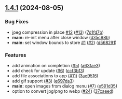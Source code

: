 ## [1.4.1](https://github.com/antonreshetov/image-optimizer/compare/d568291a9705f5d2b6bea00bcbf683dd0157a27e...v1.4.1) (2024-08-05)


### Bug Fixes

* jpeg compression in place [#12](https://github.com/antonreshetov/image-optimizer/issues/12) ([#13](https://github.com/antonreshetov/image-optimizer/issues/13)) ([7d1fd7b](https://github.com/antonreshetov/image-optimizer/commit/7d1fd7b913aaccc3a902510f561bfd9a14ecc050))
* **main:** re-init menu after close window ([d35c98b](https://github.com/antonreshetov/image-optimizer/commit/d35c98bee92f4ed1ccf1a3b728fd8086acb71c57))
* **main:** set window bounds to store [#1](https://github.com/antonreshetov/image-optimizer/issues/1) ([#2](https://github.com/antonreshetov/image-optimizer/issues/2)) ([d568291](https://github.com/antonreshetov/image-optimizer/commit/d568291a9705f5d2b6bea00bcbf683dd0157a27e))


### Features

* add animation on completion ([#5](https://github.com/antonreshetov/image-optimizer/issues/5)) ([a63fae3](https://github.com/antonreshetov/image-optimizer/commit/a63fae31846baf3df8bdf94bdbd02c5dc37b57f5))
* add check for update ([#6](https://github.com/antonreshetov/image-optimizer/issues/6)) ([ccf3b13](https://github.com/antonreshetov/image-optimizer/commit/ccf3b13ff09dae5e3bb7cdcfc69b7b1988947156))
* add file associations to app ([#11](https://github.com/antonreshetov/image-optimizer/issues/11)) ([3ae9516](https://github.com/antonreshetov/image-optimizer/commit/3ae95168f4d097727c5437df9cea87334125c52e))
* add gif support ([#3](https://github.com/antonreshetov/image-optimizer/issues/3)) ([e697da3](https://github.com/antonreshetov/image-optimizer/commit/e697da3603344f9064cf062601c81c0872851664))
* **main:** open images from dialog menu ([#7](https://github.com/antonreshetov/image-optimizer/issues/7)) ([e591d35](https://github.com/antonreshetov/image-optimizer/commit/e591d3597e2c58ccbd3790c3911ebd5100d2a05d))
* option to convert jpg/png to webp ([#24](https://github.com/antonreshetov/image-optimizer/issues/24)) ([37caeed](https://github.com/antonreshetov/image-optimizer/commit/37caeedd09b8eb9b2a89819d449ac12585d7c378))



